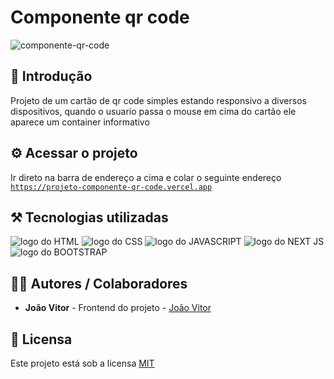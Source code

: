 # Componente qr code

![componente-qr-code](https://github.com/user-attachments/assets/1574c742-2ba2-49e4-a3f5-a8f6ee00120b)

## 🎯 Introdução

Projeto de um cartão de qr code simples estando responsivo a diversos dispositivos, quando o usuario passa o mouse em cima do cartão ele aparece um container informativo

## ⚙️ Acessar o projeto

Ir direto na barra de endereço a cima e colar o seguinte endereço <code><a href='https://projeto-componente-qr-code.vercel.app'>https://projeto-componente-qr-code.vercel.app</a></code>

## ⚒️ Tecnologias utilizadas

<div>
  <img src='https://img.shields.io/badge/HTML5-E34F26?style=for-the-badge&logo=html5&logoColor=white' alt='logo do HTML'/>
  <img src='https://img.shields.io/badge/CSS3-1572B6?style=for-the-badge&logo=css3&logoColor=white' alt='logo do CSS'/>
  <img src='https://img.shields.io/badge/JavaScript-F7DF1E?style=for-the-badge&logo=javascript&logoColor=black' alt='logo do JAVASCRIPT'/>
  <img src='https://img.shields.io/badge/Next.js-000?logo=nextdotjs&logoColor=fff&style=for-the-badge' alt='logo do NEXT JS'/>
  <img src='https://img.shields.io/badge/Bootstrap-563D7C?style=for-the-badge&logo=bootstrap&logoColor=white' alt='logo do BOOTSTRAP'/>
</div>

## 👨‍💻 Autores / Colaboradores

- **João Vitor** - Frontend do projeto - [João Vitor](https://www.linkedin.com/in/jo%C3%A3o-vitor-souza-28297632a)

## 📃 Licensa

Este projeto está sob a licensa [MIT](https://pt.wikipedia.org/wiki/Licen%C3%A7a_MIT#:~:text=A%20licen%C3%A7a%20MIT%2C%20tamb%C3%A9m%20chamada,livre%20quanto%20em%20software%20propriet%C3%A1rio.)
